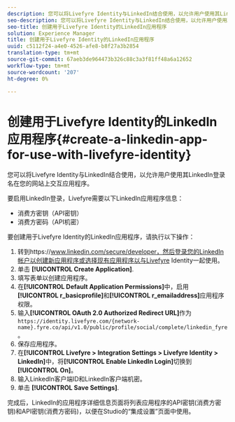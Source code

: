 ```yaml
---
description: 您可以将Livefyre Identity与LinkedIn结合使用，以允许用户使用其LinkedIn登录名在您的网站上交互应用程序。
seo-description: 您可以将Livefyre Identity与LinkedIn结合使用，以允许用户使用其LinkedIn登录名在您的网站上交互应用程序。
seo-title: 创建用于Livefyre Identity的LinkedIn应用程序
solution: Experience Manager
title: 创建用于Livefyre Identity的LinkedIn应用程序
uuid: c5112f24-a4e0-4526-afe8-b8f27a3b2854
translation-type: tm+mt
source-git-commit: 67aeb3de964473b326c88c3a3f81ff48a6a12652
workflow-type: tm+mt
source-wordcount: '207'
ht-degree: 0%

---
```



# 创建用于Livefyre Identity的LinkedIn应用程序{#create-a-linkedin-app-for-use-with-livefyre-identity}

您可以将Livefyre Identity与LinkedIn结合使用，以允许用户使用其LinkedIn登录名在您的网站上交互应用程序。

要启用LinkedIn登录，Livefyre需要以下LinkedIn应用程序信息：

* 消费方密钥（API密钥）
* 消费方密码（API机密）

要创建用于Livefyre Identity的LinkedIn应用程序，请执行以下操作：

1. 转到https://www.linkedin.com/secure/developer，然后登录您的LinkedIn帐户以创建新应用程序或选择现有应用程序以与Livefyre Identity一起使用。
1. 单击 **[!UICONTROL Create Application]**.
1. 填写表单以创建应用程序。
1. 在&#x200B;**[!UICONTROL Default Application Permissions]**&#x200B;中，启用&#x200B;**[!UICONTROL r_basicprofile]**&#x200B;和&#x200B;**[!UICONTROL r_emailaddress]**&#x200B;应用程序权限。
1. 输入&#x200B;**[!UICONTROL OAuth 2.0 Authorized Redirect URL]**&#x200B;作为`https://identity.livefyre.com/{network-name}.fyre.co/api/v1.0/public/profile/social/complete/linkedin_fyre`。
1. 保存应用程序。
1. 在&#x200B;**[!UICONTROL Livefyre > Integration Settings > Livefyre Identity > LinkedIn]**&#x200B;中，将&#x200B;**[!UICONTROL Enable LinkedIn Login]**&#x200B;切换到&#x200B;**[!UICONTROL On]**。
1. 输入LinkedIn客户端ID和LinkedIn客户端机密。
1. 单击 **[!UICONTROL Save Settings]**.

完成后，LinkedIn的应用程序详细信息页面将列表应用程序的API密钥(消费方密钥)和API密钥(消费方密码)，以便在Studio的“集成设置”页面中使用。
